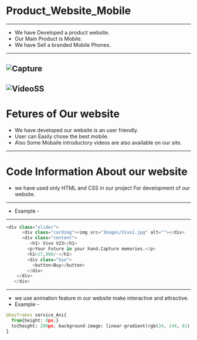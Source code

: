 
# **Product_Website_Mobile**
---
* We have Developed a product website.
* Our Main Product is Mobile.
* We have Sell a branded Mobile Phones.
 ----
![Capture](https://user-images.githubusercontent.com/96167336/178998039-c3c3ced9-a2ab-424f-8e24-12549a3f51d4.PNG)
----
![VideoSS](https://user-images.githubusercontent.com/96167336/178998093-bf3e8840-be77-48e9-ac75-cfe29d93d022.PNG)
-----
 # **Fetures of Our website**
 * We have developed our website is an user friendly.
* User can Easily chose the best mobile.
* Also Some Mobaile introductory videos are also available on our site.

----
# **Code Information About our website**
* we have used only HTML and CSS in our project For development of our website.
----
* Example -
---
```python
<div class="slider">
      <div class="cardimg"><img src="Images/Vivo1.jpg" alt=""></div>
      <div class="content">
         <h1> Vivo V23</h1>
        <p>Your Future in your hand.Capture memories.</p>
        <h1>17,900/-</h1>
        <div class="bye">
          <button>Buy</button>
        </div>
    </div>
   </div>
```
---
* we use animation feature in our website make interactive and attractive.
* Example -
```python
@keyframes service_Ani{
  from{height: 0px;}
  to{height: 200px; background-image: linear-gradient(rgb(34, 144, 81),rgb(106, 106, 150));color: #ffffff;}
}
```
